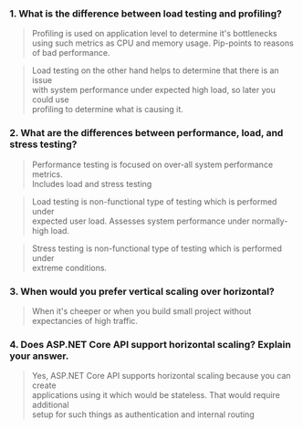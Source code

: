 ### 1. What is the difference between load testing and profiling? 

> Profiling is used on application level to determine it's bottlenecks<br>
> using such metrics as CPU and memory usage. Pip-points to reasons of bad performance.<br>

> Load testing on the other hand helps to determine that there is an issue<br>
> with system performance under expected high load, so later you could use<br>
> profiling to determine what is causing it.<br>

### 2. What are the differences between performance, load, and stress testing?

> Performance testing is focused on over-all system performance metrics.<br>
> Includes load and stress testing

> Load testing is non-functional type of testing which is performed under<br>
> expected user load. Assesses system performance under normally-high load.<br>

> Stress testing is non-functional type of testing which is performed under<br>
> extreme conditions.

### 3. When would you prefer vertical scaling over horizontal?

> When it's cheeper or when you build small project without expectancies of high traffic.

### 4. Does ASP.NET Core API support horizontal scaling? Explain your answer.

> Yes, ASP.NET Core API supports horizontal scaling because you can create<br>
> applications using it which would be stateless. That would require additional<br>
> setup for such things as authentication and internal routing<br>